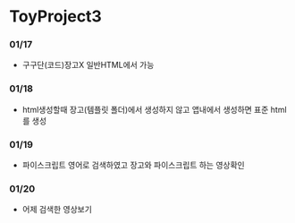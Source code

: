 # ToyProject3

### 01/17

* 구구단(코드)장고X 일반HTML에서 가능

### 01/18

* html생성할때 장고(템플릿 폴더)에서 생성하지 않고 앱내에서 생성하면 표준 html를 생성

### 01/19

* 파이스크립트 영어로 검색하였고 장고와 파이스크립트 하는 영상확인

### 01/20 

* 어제 검색한 영상보기

